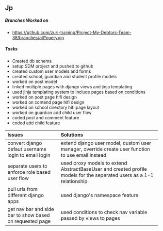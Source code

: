 ## Jp
##### Branches Worked on <br/>
- https://github.com/zuri-training/Project-My-Debtors-Team-38/branches/all?query=jp

##### Tasks <br/>
- Created db schema
- setup SDM project and pushed to github
- created custom user models and forms
- created school, guardian and student profile models
- worked on post model
- linked multiple pages with django views and jinja templating
- used jinja templating system to include pages based on conditions
- worked on post page hifi design
- worked on contend page hifi design
- worked on school directory hifi page layout
- worked on guardian add child user flow
- coded post and comment feature 
- coded add child feature 



| Issues      | Solutions |
| :----------- | :----------- |
| convert django defaut username login to email login| extend django user model, custom user manager, override create user function to use email instead|
| separate users to enforce role based user flow | used proxy models to extend AbstractBaseUser and created profile models for the seperated users as a 1-1 relationship|
| pull urls from different django apps  | used django's namespace feature|
|get nav bar and side bar to show based on requested page| used conditions to check nav variable passed by views to pages|

